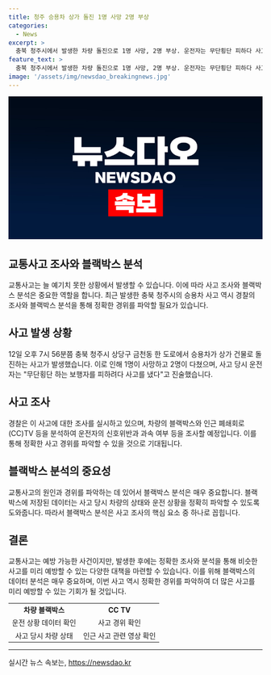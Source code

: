 ```yaml
---
title: 청주 승용차 상가 돌진 1명 사망 2명 부상
categories:
  - News
excerpt: >
  충북 청주시에서 발생한 차량 돌진으로 1명 사망, 2명 부상. 운전자는 무단횡단 피하다 사고 진술. 경찰은 블랙박스 분석 등으로 정확한 경위 조사 예정. 사고 발생 후 대형 사고를 막기 위한 교통 안전에 대한 논의가 끊이지 않고 있다.
feature_text: >
  충북 청주시에서 발생한 차량 돌진으로 1명 사망, 2명 부상. 운전자는 무단횡단 피하다 사고 진술. 경찰은 블랙박스 분석 등으로 정확한 경위 조사 예정. 사고 발생 후 대형 사고를 막기 위한 교통 안전에 대한 논의가 끊이지 않고 있다.
image: '/assets/img/newsdao_breakingnews.jpg'
---
```


<p><img src="/assets/img/newsdao_breakingnews.jpg" alt="pcversion 속보" /></p>

<h2>교통사고 조사와 블랙박스 분석</h2>

<p data-ke-size="size16">교통사고는 늘 예기치 못한 상황에서 발생할 수 있습니다. 이에 따라 사고 조사와 블랙박스 분석은 중요한 역할을 합니다. 최근 발생한 충북 청주시의 승용차 사고 역시 경찰의 조사와 블랙박스 분석을 통해 정확한 경위를 파악할 필요가 있습니다.</p>

<h2 data-ke-size="size26">사고 발생 상황</h2>

<p data-ke-size="size16">12일 오후 7시 56분쯤 충북 청주시 상당구 금천동 한 도로에서 승용차가 상가 건물로 돌진하는 사고가 발생했습니다. 이로 인해 1명이 사망하고 2명이 다쳤으며, 사고 당시 운전자는 "무단횡단 하는 보행자를 피하려다 사고를 냈다"고 진술했습니다.</p>

<h2 data-ke-size="size26">사고 조사</h2>

<p data-ke-size="size16">경찰은 이 사고에 대한 조사를 실시하고 있으며, 차량의 블랙박스와 인근 폐쇄회로(CC)TV 등을 분석하여 운전자의 신호위반과 과속 여부 등을 조사할 예정입니다. 이를 통해 정확한 사고 경위를 파악할 수 있을 것으로 기대됩니다.</p>

<h2 data-ke-size="size26">블랙박스 분석의 중요성</h2>

<p data-ke-size="size16">교통사고의 원인과 경위를 파악하는 데 있어서 블랙박스 분석은 매우 중요합니다. 블랙박스에 저장된 데이터는 사고 당시 차량의 상태와 운전 상황을 정확히 파악할 수 있도록 도와줍니다. 따라서 블랙박스 분석은 사고 조사의 핵심 요소 중 하나로 꼽힙니다.</p>

<h2 data-ke-size="size26">결론</h2>

<p data-ke-size="size16">교통사고는 예방 가능한 사건이지만, 발생한 후에는 정확한 조사와 분석을 통해 비슷한 사고를 미리 예방할 수 있는 다양한 대책을 마련할 수 있습니다. 이를 위해 블랙박스의 데이터 분석은 매우 중요하며, 이번 사고 역시 정확한 경위를 파악하여 더 많은 사고를 미리 예방할 수 있는 기회가 될 것입니다.</p>

<table>
    <tbody>
        <tr>
            <td style="text-align: center; height: 17px;"><b>차량 블랙박스</b></td>
            <td style="text-align: center; height: 17px;"><b>CC TV</b></td>
        </tr>
        <tr>
            <td style="text-align: center; height: 17px;">운전 상황 데이터 확인</td>
            <td style="text-align: center; height: 17px;">사고 경위 확인</td>
        </tr>
        <tr>
            <td style="text-align: center; height: 17px;">사고 당시 차량 상태</td>
            <td style="text-align: center; height: 17px;">인근 사고 관련 영상 확인</td>
        </tr>
    </tbody>
</table>

<p><hr></p>
실시간 뉴스 속보는, <a href="https://newsdao.kr" rel="dofollow">https://newsdao.kr</a>



